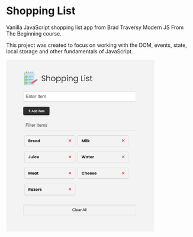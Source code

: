 # Shopping List

Vanilla JavaScript shopping list app from Brad Traversy Modern JS From The Beginning course.

This project was created to focus on working with the DOM, events, state, local storage and other fundamentals of JavaScript.

<img src="images/screen.png" width="400">
